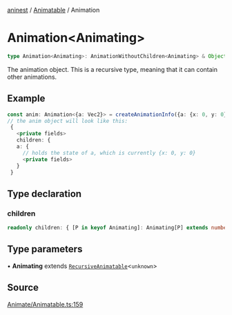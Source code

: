 [aninest](../../index.md) / [Animatable](../index.md) / Animation

# Animation\<Animating\>

```ts
type Animation<Animating>: AnimationWithoutChildren<Animating> & Object;
```

The animation object. This is a recursive type, meaning that it can contain other animations.

## Example

```ts
const anim: Animation<{a: Vec2}> = createAnimationInfo({a: {x: 0, y: 0}}) 
// the anim object will look like this:
 {
   <private fields>
   children: {
   a: {
     // holds the state of a, which is currently {x: 0, y: 0}
     <private fields>
   }
 }
```

## Type declaration

### children

```ts
readonly children: { [P in keyof Animating]: Animating[P] extends number ? undefined : Animation<RecursiveAnimatable<Animating[P]>> };
```

## Type parameters

• **Animating** extends [`RecursiveAnimatable`](RecursiveAnimatable.md)\<`unknown`\>

## Source

[Animate/Animatable.ts:159](https://github.com/plexigraph/aninest/blob/9c9889e/src/Animate/Animatable.ts#L159)
